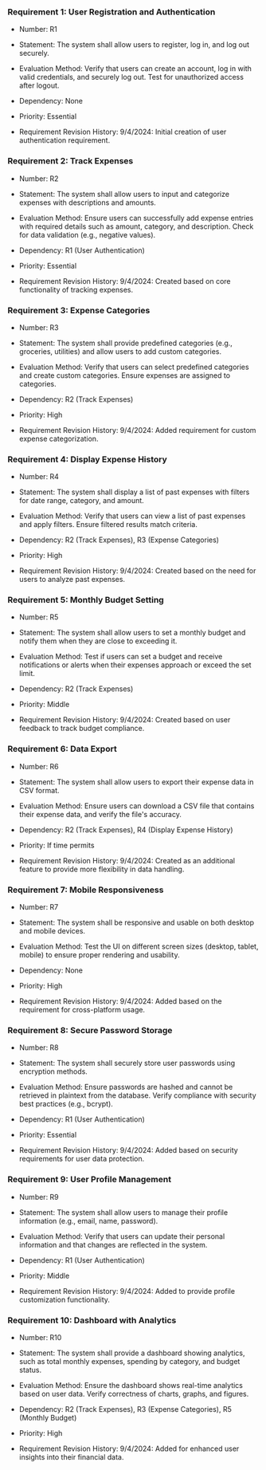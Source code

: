 

### Requirement 1: User Registration and Authentication
- Number: R1

- Statement: The system shall allow users to register, log in, and log out securely.

- Evaluation Method: Verify that users can create an account, log in with valid credentials, and securely log out. Test for unauthorized access after logout.

- Dependency: None

- Priority: Essential

- Requirement Revision History: 9/4/2024: Initial creation of user authentication requirement.



### Requirement 2: Track Expenses
- Number: R2

- Statement: The system shall allow users to input and categorize expenses with descriptions and amounts.

- Evaluation Method: Ensure users can successfully add expense entries with required details such as amount, category, and description. Check for data validation (e.g., negative values).

- Dependency: R1 (User Authentication)

- Priority: Essential

- Requirement Revision History: 9/4/2024: Created based on core functionality of tracking expenses.


### Requirement 3: Expense Categories
- Number: R3

- Statement: The system shall provide predefined categories (e.g., groceries, utilities) and allow users to add custom categories.

- Evaluation Method: Verify that users can select predefined categories and create custom categories. Ensure expenses are assigned to categories.

- Dependency: R2 (Track Expenses)

- Priority: High

- Requirement Revision History: 9/4/2024: Added requirement for custom expense categorization.


### Requirement 4: Display Expense History
- Number: R4

- Statement: The system shall display a list of past expenses with filters for date range, category, and amount.

- Evaluation Method: Verify that users can view a list of past expenses and apply filters. Ensure filtered results match criteria.

- Dependency: R2 (Track Expenses), R3 (Expense Categories)

- Priority: High

- Requirement Revision History: 9/4/2024: Created based on the need for users to analyze past expenses.



### Requirement 5: Monthly Budget Setting
- Number: R5

- Statement: The system shall allow users to set a monthly budget and notify them when they are close to exceeding it.

- Evaluation Method: Test if users can set a budget and receive notifications or alerts when their expenses approach or exceed the set limit.

- Dependency: R2 (Track Expenses)

- Priority: Middle

- Requirement Revision History: 9/4/2024: Created based on user feedback to track budget compliance.



### Requirement 6: Data Export
- Number: R6

- Statement: The system shall allow users to export their expense data in CSV format.

- Evaluation Method: Ensure users can download a CSV file that contains their expense data, and verify the file's accuracy.

- Dependency: R2 (Track Expenses), R4 (Display Expense History)

- Priority: If time permits

- Requirement Revision History: 9/4/2024: Created as an additional feature to provide more flexibility in data handling.



### Requirement 7: Mobile Responsiveness
- Number: R7

- Statement: The system shall be responsive and usable on both desktop and mobile devices.

- Evaluation Method: Test the UI on different screen sizes (desktop, tablet, mobile) to ensure proper rendering and usability.

- Dependency: None

- Priority: High

- Requirement Revision History: 9/4/2024: Added based on the requirement for cross-platform usage.



### Requirement 8: Secure Password Storage
- Number: R8

- Statement: The system shall securely store user passwords using encryption methods.

- Evaluation Method: Ensure passwords are hashed and cannot be retrieved in plaintext from the database. Verify compliance with security best practices (e.g., bcrypt).

- Dependency: R1 (User Authentication)

- Priority: Essential

- Requirement Revision History: 9/4/2024: Added based on security requirements for user data protection.



### Requirement 9: User Profile Management
- Number: R9

- Statement: The system shall allow users to manage their profile information (e.g., email, name, password).

- Evaluation Method: Verify that users can update their personal information and that changes are reflected in the system.

- Dependency: R1 (User Authentication)

- Priority: Middle

- Requirement Revision History: 9/4/2024: Added to provide profile customization functionality.



### Requirement 10: Dashboard with Analytics
- Number: R10

- Statement: The system shall provide a dashboard showing analytics, such as total monthly expenses, spending by category, and budget status.

- Evaluation Method: Ensure the dashboard shows real-time analytics based on user data. Verify correctness of charts, graphs, and figures.

- Dependency: R2 (Track Expenses), R3 (Expense Categories), R5 (Monthly Budget)

- Priority: High

- Requirement Revision History: 9/4/2024: Added for enhanced user insights into their financial data.